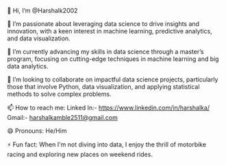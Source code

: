 👋 Hi, I’m @Harshalk2002

👀 I’m passionate about leveraging data science to drive insights and innovation, with a keen interest in machine learning, predictive analytics, and data visualization.

🌱 I’m currently advancing my skills in data science through a master’s program, focusing on cutting-edge techniques in machine learning and big data analytics.

💞️ I’m looking to collaborate on impactful data science projects, particularly those that involve Python, data visualization, and applying statistical methods to solve complex problems.

📫 How to reach me: Linked In:- https://www.linkedin.com/in/harshalka/   Gmail:- harshalkamble2511@gmail.com

😄 Pronouns: He/Him

⚡ Fun fact: When I'm not diving into data, I enjoy the thrill of motorbike racing and exploring new places on weekend rides.
